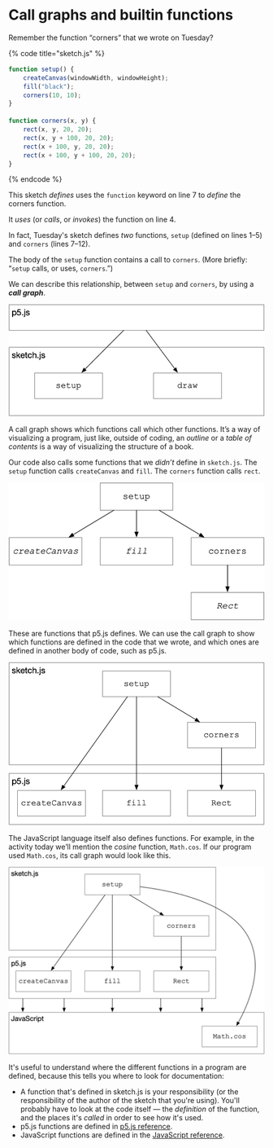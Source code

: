 # Call graphs and builtin functions

Remember the function “corners” that we wrote on Tuesday?

{% code title="sketch.js" %}
```javascript
function setup() {
    createCanvas(windowWidth, windowHeight);
    fill("black");
    corners(10, 10);
}

function corners(x, y) {
    rect(x, y, 20, 20);
    rect(x, y + 100, 20, 20);
    rect(x + 100, y, 20, 20);
    rect(x + 100, y + 100, 20, 20);
}
```
{% endcode %}

This sketch _defines_ uses the `function` keyword on line 7 to _define_ the corners function.

It _uses_ \(or _calls_, or _invokes_\) the function on line 4.

In fact, Tuesday's sketch defines _two_ functions, `setup` \(defined on lines 1–5\) and `corners` \(lines 7–12\).

The body of the `setup` function contains a call to `corners`. \(More briefly: “`setup` calls, or uses, `corners`.”\)

We can describe this relationship, between `setup` and `corners`, by using a _**call graph**_.

![](../.gitbook/assets/image%20%2812%29.png)

A call graph shows which functions call which other functions. It’s a way of visualizing a program, just like, outside of coding, an _outline_ or a _table of contents_ is a way of visualizing the structure of a book.

Our code also calls some functions that we _didn’t_ define in `sketch.js`. The `setup` function calls `createCanvas` and `fill`. The `corners` function calls `rect`.

![](../.gitbook/assets/image%20%284%29.png)

These are functions that p5.js defines. We can use the call graph to show which functions are defined in the code that we wrote, and which ones are defined in another body of code, such as p5.js.

![](../.gitbook/assets/image%20%287%29.png)

The JavaScript language itself also defines functions. For example, in the activity today we’ll mention the _cosine_ function, `Math.cos`. If our program used `Math.cos`, its call graph would look like this.

![](../.gitbook/assets/image%20%282%29.png)

It's useful to understand where the different functions in a program are defined, because this tells you where to look for documentation:

* A function that's defined in sketch.js is your responsibility \(or the responsibility of the author of the sketch that you're using\). You'll probably have to look at the code itself — the _definition_ of the function, and the places it's _called_ in order to see how it's used.
* p5.js functions are defined in [p5.js reference](https://p5js.org/reference/).
* JavaScript functions are defined in the [JavaScript reference](https://developer.mozilla.org/en-US/docs/Web/JavaScript/Reference).

